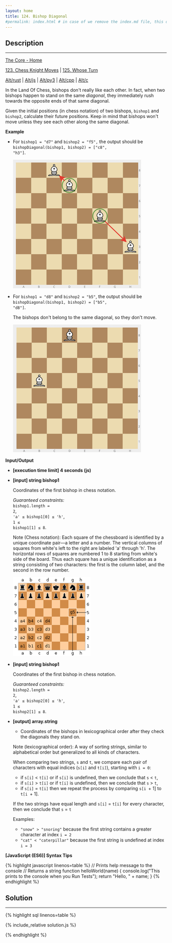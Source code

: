 ```yaml
---
layout: home
title: 124. Bishop Diagonal
#permalink: index.html # in case of we remove the index.md file, this doc will be the index page
---
```


<div class="row">
<div class="columnStmt" markdown="1">

## Description

---

[The Core - Home](../../code-signal-arcade-thecore/README.html)

[123. Chess Knight Moves](../123_chessKnightMoves/README.html) | [125. Whose Turn](../125_whoseTurn/README.html)

[Alt/rust](./Alt_rust/README.md) | [Alt/js](./Alt_js/README.html) | [Alt/py3](./Alt_py3/README.md) | [Alt/cpp](./Alt_cpp/README.md) | [Alt/c](./Alt_c/README.md)

In the Land Of Chess, bishops don't really like each other. In fact, when two bishops happen to stand on the same _diagonal_, they immediately rush towards the opposite ends of that same diagonal.

Given the initial positions (in chess notation) of two bishops, <code>bishop1</code> and <code>bishop2</code>, calculate their future positions. Keep in mind that bishops won't move unless they see each other along the same diagonal.

**Example**

- For <code>bishop1 = "d7"</code> and <code>bishop2 = "f5",</code> the output should be
  <code>bishopDiagonal(bishop1, bishop2) = ["c8", "h3"]</code>.

  ![](./images/ex1.jpg)

- For <code>bishop1 = "d8"</code> and <code>bishop2 = "b5"</code>, the output should be
  <code>bishopDiagonal(bishop1, bishop2) = ["b5", "d8"]</code>.

  The bishops don't belong to the same diagonal, so they don't move.

  ![](./images/ex2.jpg)

**Input/Output**

- **[execution time limit] 4 seconds (js)**

- **[input] string bishop1**

  Coordinates of the first bishop in chess notation.<br>

  _Guaranteed constraints:_<br>
  <code>bishop1.length = 2</code>,<br>
  <code>'a' ≤ bishop1[0] ≤ 'h'</code>,<br>
  <code>1 ≤ bishop1[1] ≤ 8</code>.

  Note (Chess notation): Each square of the chessboard is identified by a unique coordinate pair—a letter and a number. The vertical columns of squares from white's left to the right are labeled 'a' through 'h'. The horizontal rows of squares are numbered 1 to 8 starting from white's side of the board. Thus each square has a unique identification as a string consisting of two characters: the first is the column label, and the second in the row number.

  ![](./images/note.png)

- **[input] string bishop1**

  Coordinates of the first bishop in chess notation.<br>

  _Guaranteed constraints:_<br>
  <code>bishop2.length = 2</code>,<br>
  <code>'a' ≤ bishop2[0] ≤ 'h'</code>,<br>
  <code>1 ≤ bishop2[1] ≤ 8</code>.

* **[output] array.string**

  - Coordinates of the bishops in lexicographical order after they check the diagonals they stand on.

  Note (lexicographical order): A way of sorting strings, similar to alphabetical order but generalized to all kinds of characters.

  When comparing two strings, <code>s</code> and <code>t</code>, we compare each pair of characters with equal indices (<code>s[i]</code> and <code>t[i]</code>), starting with <code>i = 0</code>:

  - if <code>s[i]</code> < <code>t[i]</code> or if <code>s[i]</code> is undefined, then we conclude that <code>s</code> < <code>t</code>,
  - if <code>s[i]</code> > <code>t[i]</code> or if <code>t[i]</code> is undefined, then we conclude that <code>s</code> > <code>t</code>,
  - if <code>s[i]</code> = <code>t[i]</code> then we repeat the process by comparing <code>s[i </code>+ 1] to <code>t[i </code>+ 1].

  If the two strings have equal length and <code>s[i]</code> = <code>t[i]</code> for every character, then we conclude that <code>s</code> = <code>t</code>

  Examples:

  - <code>"snow" > "snoring"</code> because the first string contains a greater character at index <code>i = 2</code>
  - <code>"cat" < "caterpillar"</code> because the first string is undefined at index <code>i = 3</code>

**[JavaScript (ES6)] Syntax Tips**

{% highlight javascript linenos=table %}
// Prints help message to the console
// Returns a string
function helloWorld(name) {
console.log("This prints to the console when you Run Tests");
return "Hello, " + name;
}
{% endhighlight %}

</div>
<div class="columnSol" markdown="1">

## Solution

---

{% highlight sql linenos=table %}

{% include_relative solution.js %}

{% endhighlight %}

</div>
</div>
